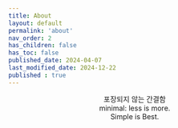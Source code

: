 ```yaml
---
title: About
layout: default
permalink: 'about'
nav_order: 2
has_children: false
has_toc: false
published_date: 2024-04-07
last_modified_date: 2024-12-22
published : true
---
```

<!-- 글의 제목은 ##
    나머지 큰 제목은 ###
    이후 나머지는 4개이상 -->

<div align="center">
포장되지 않는 간결함<br>
minimal: less is more.<br>
Simple is Best.<br>
<div>

<!-- # Hyeonseok Cho
\- 안녕하세요! 데이터 개발자 <span style="text-shadow:0 0 10px #1d9bf0;color:#1d9bf0">조현석</span>입니다.<br>
\- 개발을 <span style="font-weight:600;background:rgba(36, 61, 48, 1)">데이터 분석</span>에 응용하며, 더욱 더 의미있는, 가치있는 데이터 찾기에 푹 빠져 있습니다.<br>
\- 문제를 인식하고 <span style="font-weight:600;background:rgba(36, 61, 48, 1)">스스로 해결해나가는 방식</span>을 좋아하여 필요하다면 <span style="font-weight:600;background:rgba(36, 61, 48, 1)">직접 적용 및 개발</span>을 진행합니다.<br>
\- <span style="font-weight:600;background:rgba(36, 61, 48, 1)">주어진 리소스 내에서 최선의 해결책을 찾고 적용하는 것을 목표로 합니다.</span><br>
\- 분석을 통해 사용자들에게 더 나은 경험을 위해 고민합니다.<br>
{: .fs-5 }
- - -

<div style="display: flex; justify-content: space-between;">
<div style="flex: 1; padding-right: 10px;">
<b>Contact</b><br>
- Email : <a href = "mailto:pozuhtuhv@gmail.com">pozuhtuhv@gmail.com</a><br>
- Instagram : <a href = "https://instagram.com/pozuhtuhv">https://instagram.com/pozuhtuhv</a>
</div>
<div style="flex: 1; padding-left: 10px;">
<b>Links</b><br>
- GitHub : <a href = "https://github.com/pozuhtuhv">https://github.com/pozuhtuhv</a><br>
- Blog : <a href = "https://pozutuhv.github.io">https://pozutuhv.github.io</a>
</div>
</div>

- - -

<div align="left">
<h3>Tech Stack</h3>
<h4>Main</h4>
<img src="https://img.shields.io/badge/Python-3776AB?style=flat-square&logo=Python&logoColor=white">
<h4>DB</h4>
<img src="https://img.shields.io/badge/MySQL-4479A1?style=flat-square&logo=MySQL&logoColor=white">
<img src="https://img.shields.io/badge/Postgresql-4169E1?style=flat-square&logo=postgresql&logoColor=white">
<h4>Visualization</h4>
<img src="https://img.shields.io/badge/Looker-4285F4?style=flat-square&logo=Looker&logoColor=white">
<img src="https://img.shields.io/badge/Streamlit-FF4B4B?style=flat-square&logo=Streamlit&logoColor=white">
<img src="https://img.shields.io/badge/Tableau-E97627?style=flat-square&logo=Tableau&logoColor=white"><br>
<h4>Application</h4>
<img src="https://img.shields.io/badge/Git-F05032?style=flat-square&logo=Git&logoColor=white">
<img src="https://img.shields.io/badge/Github-181717?style=flat-square&logo=Github&logoColor=white">
<img src="https://img.shields.io/badge/Actions-181717?style=flat-square&logo=GithubActions&logoColor=white">
<img src="https://img.shields.io/badge/Slack-4A154B?style=flat-square&logo=Slack&logoColor=white">
<img src="https://img.shields.io/badge/Selenium-43B02A?style=flat-square&logo=Selenium&logoColor=white"><br>
<h4>Data & Framework (Edu ~ing)</h4>
<img src="https://img.shields.io/badge/Pandas-43B02A?style=flat-square&logo=Pandas&logoColor=white">
<img src="https://img.shields.io/badge/DuckDB-181717?style=flat-square&logo=DuckDB&logoColor=white">
<img src="https://img.shields.io/badge/FastAPI-009688?style=flat-square&logo=FastAPI&logoColor=white">
<img src="https://img.shields.io/badge/Django-092E20?style=flat-square&logo=django&logoColor=white"><br>
<br>
</div>

- - -
### Work Experience
#### (주) 킥더허들 / 피토틱스
###### 2021.02 - 2023.12 / 이커머스 건강기능식품 사업부 / Growth Team (Data Engineer)
```python
1. 데이터 분석 및 시각화
- A/B 테스트 설계 및 운영
- BI 대시보드 자동화 설계, 구축 및 운영
- Analytics / Tagmanager를 활용한 세그먼트 데이터 태그 설계 및 분석
- 자동화 데이터 수집 및 처리 파이프라인 구축
- 데이터 기반 의사결정을 위한 지표 수집 및 분석 리포트 보고
- 루틴 업무 일일 리소스 생성을 자동화, 마케팅 직원 업무시간 주당 30시간 개선
- Slack bot을 활용한 일간 데이터 자동화 알림 제공 (DAU, Turnover, MAU 등)
- GUI 프로그램 제작 및 유지보수 (Analytics 데이터 뷰어, 검색어 상위노출 데이터, API 통신 데이터, 데이터베이스 관리 등)
- DB import/export 기능 기획, 개발 및 배포
```
#### (주) 테라프릭스 / 메디톨드
###### 2023.12 - 2024.03 / 화장품 제조업 / Logistics Team (Data)
```python
1. 재고관리, 생산출고, 입출고 데이터 입력 자동화
2. 창고 이동 최적화 제품별 로케이션 지정
```
- - -
#### ETC
\- 컴퓨터 활용능력 2급<br>
\- 2종 보통운전면허<br>
\- 사회복지사 2급<br>
\- 유소년 스포츠지도사<br>
\- 생활스포츠지도사 2급<br>
\- 3톤미만 지게차 운용<br>
- - -
#### Interest
\- 자동화<br>
\- 생상선과 효율성<br>
\- Clean Code 
\- Make Manual-->
